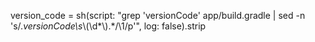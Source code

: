 
version_code = sh(script: "grep 'versionCode' app/build.gradle | sed -n 's/.*versionCode\\s*\\(\\d*\\).*/\\1/p'", 
                 log: false).strip
